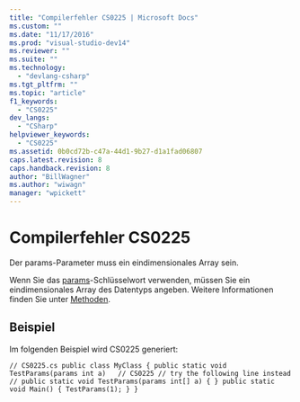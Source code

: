 ```yaml
---
title: "Compilerfehler CS0225 | Microsoft Docs"
ms.custom: ""
ms.date: "11/17/2016"
ms.prod: "visual-studio-dev14"
ms.reviewer: ""
ms.suite: ""
ms.technology: 
  - "devlang-csharp"
ms.tgt_pltfrm: ""
ms.topic: "article"
f1_keywords: 
  - "CS0225"
dev_langs: 
  - "CSharp"
helpviewer_keywords: 
  - "CS0225"
ms.assetid: 0b0cd72b-c47a-44d1-9b27-d1a1fad06807
caps.latest.revision: 8
caps.handback.revision: 8
author: "BillWagner"
ms.author: "wiwagn"
manager: "wpickett"
---
```

# Compilerfehler CS0225
Der params\-Parameter muss ein eindimensionales Array sein.  
  
 Wenn Sie das [params](../../csharp/language-reference/keywords/params.md)\-Schlüsselwort verwenden, müssen Sie ein eindimensionales Array des Datentyps angeben. Weitere Informationen finden Sie unter [Methoden](../../csharp/programming-guide/classes-and-structs/methods.md).  
  
## Beispiel  
 Im folgenden Beispiel wird CS0225 generiert:  
  
```  
// CS0225.cs public class MyClass { public static void TestParams(params int a)   // CS0225 // try the following line instead // public static void TestParams(params int[] a) { } public static void Main() { TestParams(1); } }  
```